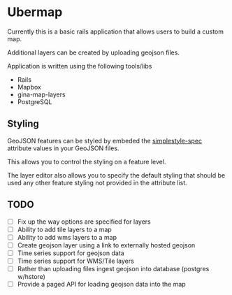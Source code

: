 # Ubermap

Currently this is a basic rails application that allows users to
build a custom map.

Additional layers can be created by uploading geojson files.

Application is written using the following tools/libs

* Rails
* Mapbox
* gina-map-layers
* PostgreSQL

## Styling

GeoJSON features can be styled by embeded the [simplestyle-spec](https://github.com/mapbox/simplestyle-spec) attribute values in your GeoJSON files.

This allows you to control the styling on a feature level.

The layer editor also allows you to specify the default styling that should be used any other feature styling not provided in the attribute list.

## TODO

* [ ] Fix up the way options are specified for layers
* [ ] Ability to add tile layers to a map
* [ ] Ability to add wms layers to a map
* [ ] Create geojson layer using a link to externally hosted geojson
* [ ] Time series support for geojson data
* [ ] Time series support for WMS/Tile layers
* [ ] Rather than uploading files ingest geojson into database (postgres w/hstore)
* [ ] Provide a paged API for loading geojson data into the map
